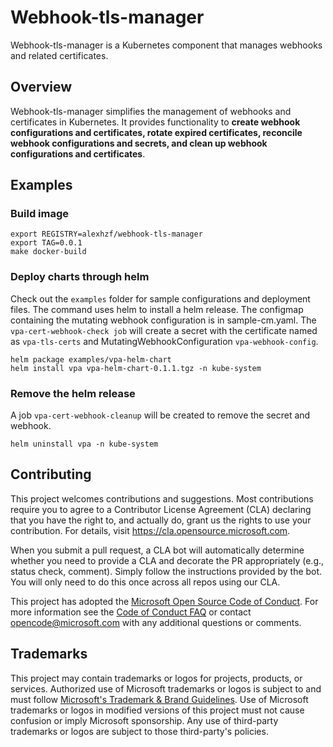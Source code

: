 # Webhook-tls-manager

Webhook-tls-manager is a Kubernetes component that manages webhooks and related certificates.

## Overview

Webhook-tls-manager simplifies the management of webhooks and certificates in Kubernetes. It provides functionality to **create webhook configurations and certificates, rotate expired certificates, reconcile webhook configurations and secrets, and clean up webhook configurations and certificates**.

## Examples

### Build image
```
export REGISTRY=alexhzf/webhook-tls-manager
export TAG=0.0.1
make docker-build
```

### Deploy charts through helm
Check out the `examples` folder for sample configurations and deployment files. The command uses helm to install a helm release. The configmap containing the mutating webhook configuration is in sample-cm.yaml. The `vpa-cert-webhook-check job` will create a secret with the certificate named as `vpa-tls-certs` and MutatingWebhookConfiguration `vpa-webhook-config`.

```
helm package examples/vpa-helm-chart
helm install vpa vpa-helm-chart-0.1.1.tgz -n kube-system
```

### Remove the helm release
A job `vpa-cert-webhook-cleanup` will be created to remove the secret and webhook.
```
helm uninstall vpa -n kube-system
```

## Contributing

This project welcomes contributions and suggestions.  Most contributions require you to agree to a
Contributor License Agreement (CLA) declaring that you have the right to, and actually do, grant us
the rights to use your contribution. For details, visit https://cla.opensource.microsoft.com.

When you submit a pull request, a CLA bot will automatically determine whether you need to provide
a CLA and decorate the PR appropriately (e.g., status check, comment). Simply follow the instructions
provided by the bot. You will only need to do this once across all repos using our CLA.

This project has adopted the [Microsoft Open Source Code of Conduct](https://opensource.microsoft.com/codeofconduct/).
For more information see the [Code of Conduct FAQ](https://opensource.microsoft.com/codeofconduct/faq/) or
contact [opencode@microsoft.com](mailto:opencode@microsoft.com) with any additional questions or comments.

## Trademarks

This project may contain trademarks or logos for projects, products, or services. Authorized use of Microsoft 
trademarks or logos is subject to and must follow 
[Microsoft's Trademark & Brand Guidelines](https://www.microsoft.com/en-us/legal/intellectualproperty/trademarks/usage/general).
Use of Microsoft trademarks or logos in modified versions of this project must not cause confusion or imply Microsoft sponsorship.
Any use of third-party trademarks or logos are subject to those third-party's policies.
